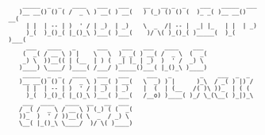 

        _____  _  _   ____   ___   ___    __   __ _  _    ___   _____  ___ 
       )__ __() () ( /  _ \ ) __( ) __(   ) (_) () () (  )_ _( )__ __() __(
         | |  | -- | )  ' / | _)  | _)    \  _  /| -- |  _| |_   | |  | _) 
         )_(  )_()_( |_()_\ )___( )___(    )/ \( )_()_( )_____(  )_(  )___(
         ___   ____   _      ___    ___   ___   ____    ___                
        (  _( / __ \ ) |    \   \  )_ _( ) __( /  _ \  (  _(               
        _) \  ))__(( | (__  | ) (  _| |_ | _)  )  ' /  _) \                
       )____) \____/ )____( /___/ )_____()___( |_()_\ )____)               
        _____  _  _   ____   ___   ___     ___   _        _    ___  _  _   
       )__ __() () ( /  _ \ ) __( ) __(   \  _) ) |      )_\  / _( ) |) /  
         | |  | -- | )  ' / | _)  | _)    |  (  | (__   /( )\ ))_  | ( (   
         )_(  )_()_( |_()_\ )___( )___(   /__o) )____( )_/ \_(\__( )_|)_\  
        ___  ____   ____  __   __  ___                                     
       / _( /  _ \ / __ \ ) (_) ( (  _(                                    
       ))_  )  ' / ))__(( \  _  / _) \                                     
       \__( |_()_\ \____/  )/ \( )____)                                    
